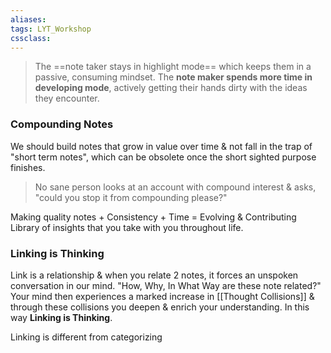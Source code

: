```yaml
---
aliases:
tags: LYT_Workshop  
cssclass:
---
```


> The ==note taker stays in highlight mode== which keeps them in a passive, consuming mindset.
> The **note maker spends more time in developing mode**, actively getting their hands dirty with the ideas they encounter.


### Compounding Notes
We should build notes that grow in value over time & not fall in the trap of "short term notes", which can be obsolete once the short sighted purpose finishes.

> No sane person looks at an account with compound interest & asks, "could you stop it from compounding please?"

Making quality notes + Consistency + Time = Evolving & Contributing Library of insights that you take with you throughout life.


### Linking is Thinking
Link is a relationship & when you relate 2 notes, it forces an unspoken conversation in our mind. "How, Why, In What Way are these note related?"
Your mind then experiences a marked increase in [[Thought Collisions]] & through these collisions you deepen & enrich your understanding. In this way **Linking is Thinking**.

Linking is different from categorizing


